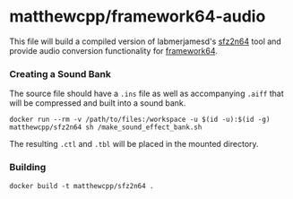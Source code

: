 # matthewcpp/framework64-audio

This file will build a compiled version of labmerjamesd's [sfz2n64](https://github.com/lambertjamesd/sfz2n64) tool and provide audio conversion functionality for [framework64](https://github.com/matthewcpp/framework64).

### Creating a Sound Bank

The source file should have a `.ins` file as well as accompanying `.aiff` that will be compressed and built into a sound bank.

```
docker run --rm -v /path/to/files:/workspace -u $(id -u):$(id -g) matthewcpp/sfz2n64 sh /make_sound_effect_bank.sh
```

The resulting `.ctl` and `.tbl` will be placed in the mounted directory.

### Building
```
docker build -t matthewcpp/sfz2n64 .
```
